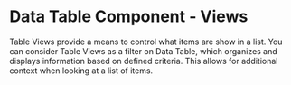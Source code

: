 # Data Table Component - Views

Table Views provide a means to control what items are show in a list. You can consider Table Views as a filter on Data Table, which organizes and displays information based on defined criteria. This allows for additional context when looking at a list of items.